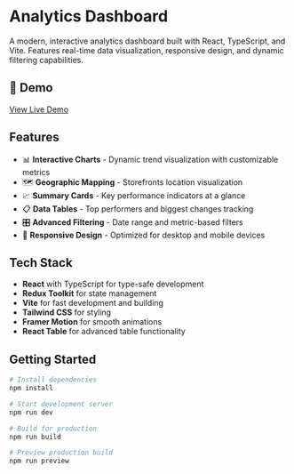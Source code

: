 # Analytics Dashboard

A modern, interactive analytics dashboard built with React, TypeScript, and Vite. Features real-time data visualization, responsive design, and dynamic filtering capabilities.

## 🚀 Demo

[View Live Demo](https://analytics-dashboard-demo.vercel.app)

## Features

- 📊 **Interactive Charts** - Dynamic trend visualization with customizable metrics
- 🗺️ **Geographic Mapping** - Storefronts location visualization
- 📈 **Summary Cards** - Key performance indicators at a glance  
- 📋 **Data Tables** - Top performers and biggest changes tracking
- 🎛️ **Advanced Filtering** - Date range and metric-based filters
- 📱 **Responsive Design** - Optimized for desktop and mobile devices

## Tech Stack

- **React** with TypeScript for type-safe development
- **Redux Toolkit** for state management
- **Vite** for fast development and building
- **Tailwind CSS** for styling
- **Framer Motion** for smooth animations
- **React Table** for advanced table functionality

## Getting Started

```bash
# Install dependencies
npm install

# Start development server
npm run dev

# Build for production
npm run build

# Preview production build
npm run preview
```

